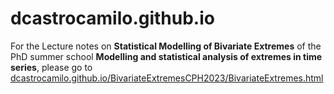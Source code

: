 # dcastrocamilo.github.io

For the Lecture notes on **Statistical Modelling of Bivariate Extremes** of the PhD summer school **Modelling and statistical analysis of extremes in time series**, please go to [dcastrocamilo.github.io/BivariateExtremesCPH2023/BivariateExtremes.html](https://dcastrocamilo.github.io/BivariateExtremesCPH2023/BivariateExtremes.html)